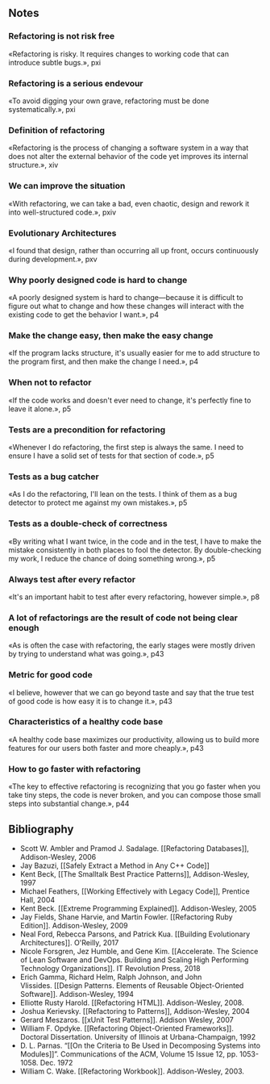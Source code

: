 ## Notes

### Refactoring is not risk free

«Refactoring is risky. It requires changes to working code that can introduce subtle bugs.», pxi

### Refactoring is a serious endevour

«To avoid digging your own grave, refactoring must be done systematically.», pxi

### Definition of refactoring

«Refactoring is the process of changing a software system in a way that does not alter the external behavior of the code yet improves its internal structure.», xiv

### We can improve the situation

«With refactoring, we can take a bad, even chaotic, design and rework it into well-structured code.», pxiv

### Evolutionary Architectures

«I found that design, rather than occurring all up front, occurs continuously during development.», pxv

### Why poorly designed code is hard to change

«A poorly designed system is hard to change—because it is difficult to figure out what to change and how these changes will interact with the existing code to get the behavior I want.», p4

### Make the change easy, then make the easy change

«If the program lacks structure, it's usually easier for me to add structure to the program first, and then make the change I need.», p4

### When not to refactor

«If the code works and doesn't ever need to change, it's perfectly fine to leave it alone.», p5

### Tests are a precondition for refactoring

«Whenever I do refactoring, the first step is always the same. I need to ensure I have a solid set of tests for that section of code.», p5

### Tests as a bug catcher

«As I do the refactoring, I'll lean on the tests. I think of them as a bug detector to protect me against my own mistakes.», p5

### Tests as a double-check of correctness

«By writing what I want twice, in the code and in the test, I have to make the mistake consistently in both places to fool the detector. By double-checking my work, I reduce the chance of doing something wrong.», p5

### Always test after every refactor

«It's an important habit to test after every refactoring, however simple.», p8

### A lot of refactorings are the result of code not being clear enough

«As is often the case with refactoring, the early stages were mostly driven by trying to understand what was going.», p43

### Metric for good code

«I believe, however that we can go beyond taste and say that the true test of good code is how easy it is to change it.», p43

### Characteristics of a healthy code base

«A healthy code base maximizes our productivity, allowing us to build more features for our users both faster and more cheaply.», p43

### How to go faster with refactoring

«The key to effective refactoring is recognizing that you go faster when you take tiny steps, the code is never broken, and you can compose those small steps into substantial change.», p44

## Bibliography

- Scott W. Ambler and Pramod J. Sadalage. [[Refactoring Databases]], Addison-Wesley, 2006
- Jay Bazuzi, [[Safely Extract a Method in Any C++ Code]]
- Kent Beck, [[The Smalltalk Best Practice Patterns]], Addison-Wesley, 1997
- Michael Feathers, [[Working Effectively with Legacy Code]], Prentice Hall, 2004
- Kent Beck. [[Extreme Programming Explained]]. Addison-Wesley, 2005
- Jay Fields, Shane Harvie, and Martin Fowler. [[Refactoring Ruby Edition]]. Addison-Wesley, 2009
- Neal Ford, Rebecca Parsons, and Patrick Kua. [[Building Evolutionary Architectures]]. O'Reilly, 2017
- Nicole Forsgren, Jez Humble, and Gene Kim. [[Accelerate. The Science of Lean Software and DevOps. Building and Scaling High Performing Technology Organizations]]. IT Revolution Press, 2018
- Erich Gamma, Richard Helm, Ralph Johnson, and John Vlissides. [[Design Patterns. Elements of Reusable Object-Oriented Software]]. Addison-Wesley, 1994
- Elliotte Rusty Harold. [[Refactoring HTML]]. Addison-Wesley, 2008.
- Joshua Kerievsky. [[Refactoring to Patterns]], Addison-Wesley, 2004
- Gerard Meszaros. [[xUnit Test Patterns]]. Addison Wesley, 2007
- William F. Opdyke. [[Refactoring Object-Oriented Frameworks]]. Doctoral Dissertation. University of Illinois at Urbana-Champaign, 1992
- D. L. Parnas. “[[On the Criteria to Be Used in Decomposing Systems into Modules]]”. Communications of the ACM, Volume 15 Issue 12, pp. 1053-1058. Dec. 1972
- William C. Wake. [[Refactoring Workbook]]. Addison-Wesley, 2003.